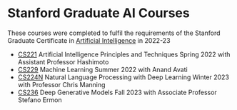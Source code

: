 # Stanford Graduate AI Courses
These courses were completed to fulfil the requirements of the Stanford Graduate Certificate in [Artificial Intelligence](https://online.stanford.edu/programs/artificial-intelligence-graduate-certificate) in 2022-23

- [CS221](https://stanford-cs221.github.io/spring2022/) Artificial Intelligence Principles and Techniques Spring 2022 with Assistant Professor Hashimoto
- [CS229](https://cs229.stanford.edu/index-sum22.html) Machine Learning Summer 2022 with Anand Avati
- [CS224N](https://web.stanford.edu/class/cs224n/) Natural Language Processing with Deep Learning Winter 2023 with Professor Chris Manning 
- [CS236](https://deepgenerativemodels.github.io/) Deep Generative Models Fall 2023 with Associate Professor Stefano Ermon
